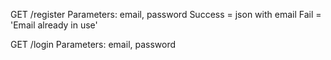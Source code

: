 GET
/register 
Parameters: email, password
Success = json with email
Fail =  'Email already in use'

GET
/login 
Parameters: email, password

